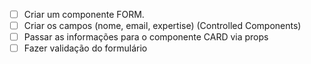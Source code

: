 - [ ] Criar um componente FORM.
- [ ] Criar os campos (nome, email, expertise) (Controlled Components)
- [ ] Passar as informações para o componente CARD via props
- [ ] Fazer validação do formulário